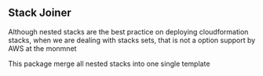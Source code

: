 ## Stack Joiner

Although nested stacks are the best practice on deploying cloudformation stacks, when we are dealing with stacks sets, that is not a option support by AWS at the monmnet

This package merge all nested stacks into one single template